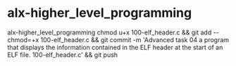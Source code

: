 # alx-higher_level_programming
alx-higher_level_programming 
chmod u+x 100-elf_header.c && git add --chmod=+x 100-elf_header.c && git commit -m 'Advanced task 04  a program that displays the information contained in the ELF header at the start of an ELF file. 100-elf_header.c' && git push